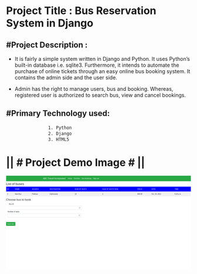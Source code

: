 # Project Title : Bus Reservation System in Django



## #Project Description :

- It is fairly a simple system written in Django and Python. It uses Python’s built-in database i.e. sqlite3. Furthermore, it intends to automate the purchase of online tickets through an easy online bus booking system. It contains the admin side and the user side.


- Admin has the right to manage users, bus and booking. Whereas, registered user is authorized to search bus, view and cancel bookings.



## #Primary Technology  used: 
                    1. Python
                    2. Django
                    3. HTML5
                   
              
# || *#* Project Demo Image *#* ||   

<img src="https://github.com/pranita28Dane/bus-reservation-system-in-django/blob/dev/bus-reservation-system-in-django.png">               
